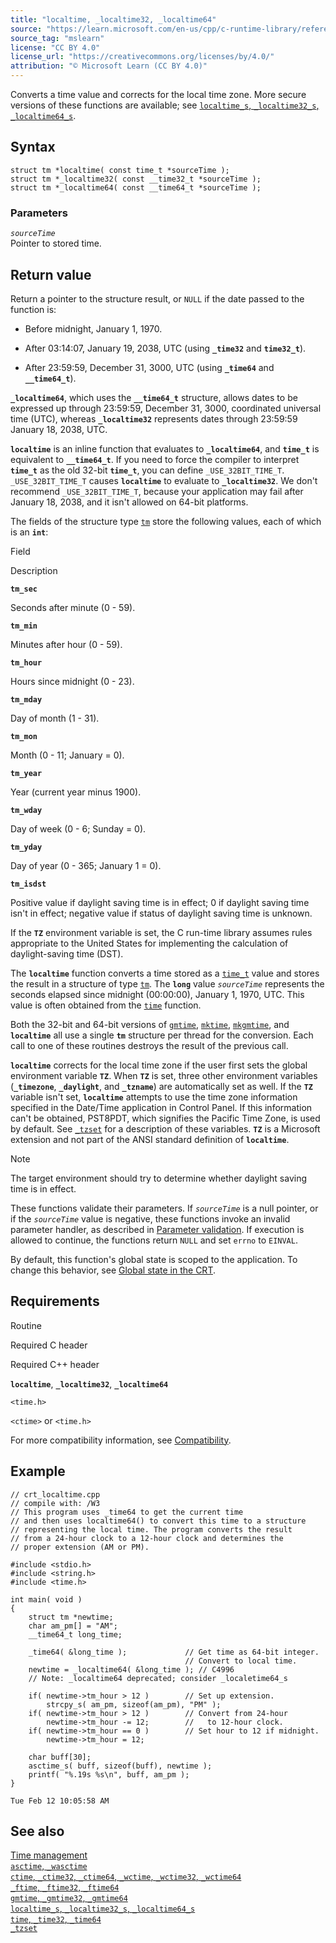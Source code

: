 ```yaml
---
title: "localtime, _localtime32, _localtime64"
source: "https://learn.microsoft.com/en-us/cpp/c-runtime-library/reference/localtime-localtime32-localtime64?view=msvc-170"
source_tag: "mslearn"
license: "CC BY 4.0"
license_url: "https://creativecommons.org/licenses/by/4.0/"
attribution: "© Microsoft Learn (CC BY 4.0)"
---
```

Converts a time value and corrects for the local time zone. More secure versions of these functions are available; see [`localtime_s`, `_localtime32_s`, `_localtime64_s`](https://learn.microsoft.com/en-us/cpp/c-runtime-library/reference/localtime-s-localtime32-s-localtime64-s?view=msvc-170).

## Syntax

```
struct tm *localtime( const time_t *sourceTime );
struct tm *_localtime32( const __time32_t *sourceTime );
struct tm *_localtime64( const __time64_t *sourceTime );
```

### Parameters

_`sourceTime`_  
Pointer to stored time.

## Return value

Return a pointer to the structure result, or `NULL` if the date passed to the function is:

*   Before midnight, January 1, 1970.
    
*   After 03:14:07, January 19, 2038, UTC (using **`_time32`** and **`time32_t`**).
    
*   After 23:59:59, December 31, 3000, UTC (using **`_time64`** and **`__time64_t`**).
    

**`_localtime64`**, which uses the **`__time64_t`** structure, allows dates to be expressed up through 23:59:59, December 31, 3000, coordinated universal time (UTC), whereas **`_localtime32`** represents dates through 23:59:59 January 18, 2038, UTC.

**`localtime`** is an inline function that evaluates to **`_localtime64`**, and **`time_t`** is equivalent to **`__time64_t`**. If you need to force the compiler to interpret **`time_t`** as the old 32-bit **`time_t`**, you can define `_USE_32BIT_TIME_T`. `_USE_32BIT_TIME_T` causes **`localtime`** to evaluate to **`_localtime32`**. We don't recommend `_USE_32BIT_TIME_T`, because your application may fail after January 18, 2038, and it isn't allowed on 64-bit platforms.

The fields of the structure type [`tm`](https://learn.microsoft.com/en-us/cpp/c-runtime-library/standard-types?view=msvc-170) store the following values, each of which is an **`int`**:

Field

Description

**`tm_sec`**

Seconds after minute (0 - 59).

**`tm_min`**

Minutes after hour (0 - 59).

**`tm_hour`**

Hours since midnight (0 - 23).

**`tm_mday`**

Day of month (1 - 31).

**`tm_mon`**

Month (0 - 11; January = 0).

**`tm_year`**

Year (current year minus 1900).

**`tm_wday`**

Day of week (0 - 6; Sunday = 0).

**`tm_yday`**

Day of year (0 - 365; January 1 = 0).

**`tm_isdst`**

Positive value if daylight saving time is in effect; 0 if daylight saving time isn't in effect; negative value if status of daylight saving time is unknown.

If the **`TZ`** environment variable is set, the C run-time library assumes rules appropriate to the United States for implementing the calculation of daylight-saving time (DST).

The **`localtime`** function converts a time stored as a [`time_t`](https://learn.microsoft.com/en-us/cpp/c-runtime-library/standard-types?view=msvc-170) value and stores the result in a structure of type [`tm`](https://learn.microsoft.com/en-us/cpp/c-runtime-library/standard-types?view=msvc-170). The **`long`** value _`sourceTime`_ represents the seconds elapsed since midnight (00:00:00), January 1, 1970, UTC. This value is often obtained from the [`time`](https://learn.microsoft.com/en-us/cpp/c-runtime-library/reference/time-time32-time64?view=msvc-170) function.

Both the 32-bit and 64-bit versions of [`gmtime`](https://learn.microsoft.com/en-us/cpp/c-runtime-library/reference/gmtime-gmtime32-gmtime64?view=msvc-170), [`mktime`](https://learn.microsoft.com/en-us/cpp/c-runtime-library/reference/mktime-mktime32-mktime64?view=msvc-170), [`mkgmtime`](https://learn.microsoft.com/en-us/cpp/c-runtime-library/reference/mkgmtime-mkgmtime32-mkgmtime64?view=msvc-170), and **`localtime`** all use a single **`tm`** structure per thread for the conversion. Each call to one of these routines destroys the result of the previous call.

**`localtime`** corrects for the local time zone if the user first sets the global environment variable **`TZ`**. When **`TZ`** is set, three other environment variables (**`_timezone`**, **`_daylight`**, and **`_tzname`**) are automatically set as well. If the **`TZ`** variable isn't set, **`localtime`** attempts to use the time zone information specified in the Date/Time application in Control Panel. If this information can't be obtained, PST8PDT, which signifies the Pacific Time Zone, is used by default. See [`_tzset`](https://learn.microsoft.com/en-us/cpp/c-runtime-library/reference/tzset?view=msvc-170) for a description of these variables. **`TZ`** is a Microsoft extension and not part of the ANSI standard definition of **`localtime`**.

Note

The target environment should try to determine whether daylight saving time is in effect.

These functions validate their parameters. If _`sourceTime`_ is a null pointer, or if the _`sourceTime`_ value is negative, these functions invoke an invalid parameter handler, as described in [Parameter validation](https://learn.microsoft.com/en-us/cpp/c-runtime-library/parameter-validation?view=msvc-170). If execution is allowed to continue, the functions return `NULL` and set `errno` to `EINVAL`.

By default, this function's global state is scoped to the application. To change this behavior, see [Global state in the CRT](https://learn.microsoft.com/en-us/cpp/c-runtime-library/global-state?view=msvc-170).

## Requirements

Routine

Required C header

Required C++ header

**`localtime`**, **`_localtime32`**, **`_localtime64`**

`<time.h>`

`<ctime>` or `<time.h>`

For more compatibility information, see [Compatibility](https://learn.microsoft.com/en-us/cpp/c-runtime-library/compatibility?view=msvc-170).

## Example

```
// crt_localtime.cpp
// compile with: /W3
// This program uses _time64 to get the current time
// and then uses localtime64() to convert this time to a structure
// representing the local time. The program converts the result
// from a 24-hour clock to a 12-hour clock and determines the
// proper extension (AM or PM).

#include <stdio.h>
#include <string.h>
#include <time.h>

int main( void )
{
    struct tm *newtime;
    char am_pm[] = "AM";
    __time64_t long_time;

    _time64( &long_time );             // Get time as 64-bit integer.
                                       // Convert to local time.
    newtime = _localtime64( &long_time ); // C4996
    // Note: _localtime64 deprecated; consider _localetime64_s

    if( newtime->tm_hour > 12 )        // Set up extension.
        strcpy_s( am_pm, sizeof(am_pm), "PM" );
    if( newtime->tm_hour > 12 )        // Convert from 24-hour
        newtime->tm_hour -= 12;        //   to 12-hour clock.
    if( newtime->tm_hour == 0 )        // Set hour to 12 if midnight.
        newtime->tm_hour = 12;

    char buff[30];
    asctime_s( buff, sizeof(buff), newtime );
    printf( "%.19s %s\n", buff, am_pm );
}
```

```
Tue Feb 12 10:05:58 AM
```

## See also

[Time management](https://learn.microsoft.com/en-us/cpp/c-runtime-library/time-management?view=msvc-170)  
[`asctime`, `_wasctime`](https://learn.microsoft.com/en-us/cpp/c-runtime-library/reference/asctime-wasctime?view=msvc-170)  
[`ctime`, `_ctime32`, `_ctime64`, `_wctime`, `_wctime32`, `_wctime64`](https://learn.microsoft.com/en-us/cpp/c-runtime-library/reference/ctime-ctime32-ctime64-wctime-wctime32-wctime64?view=msvc-170)  
[`_ftime`, `_ftime32`, `_ftime64`](https://learn.microsoft.com/en-us/cpp/c-runtime-library/reference/ftime-ftime32-ftime64?view=msvc-170)  
[`gmtime`, `_gmtime32`, `_gmtime64`](https://learn.microsoft.com/en-us/cpp/c-runtime-library/reference/gmtime-gmtime32-gmtime64?view=msvc-170)  
[`localtime_s`, `_localtime32_s`, `_localtime64_s`](https://learn.microsoft.com/en-us/cpp/c-runtime-library/reference/localtime-s-localtime32-s-localtime64-s?view=msvc-170)  
[`time`, `_time32`, `_time64`](https://learn.microsoft.com/en-us/cpp/c-runtime-library/reference/time-time32-time64?view=msvc-170)  
[`_tzset`](https://learn.microsoft.com/en-us/cpp/c-runtime-library/reference/tzset?view=msvc-170)